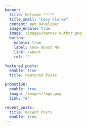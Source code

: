 ```yaml
---
banner:
  title: Welcome **!**
  title_small: "Cecy Flores"
  content: Web Developer
  image_enable: true
  image: /images/banner-author.png
  button:
    enable: true
    label: Know About Me
    link: /about
    rel: ""

featured_posts:
  enable: true
  title: Featured Posts

promotion:
  enable: true
  image: /images/logo.png
  link: "#"

recent_posts:
  title: Recent Posts
  enable: true
---
```

